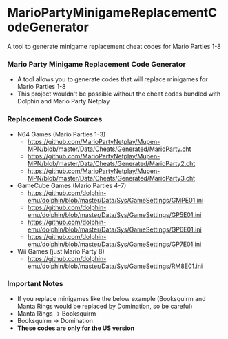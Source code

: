# MarioPartyMinigameReplacementCodeGenerator
A tool to generate minigame replacement cheat codes for Mario Parties 1-8

### Mario Party Minigame Replacement Code Generator
* A tool allows you to generate codes that will replace minigames for Mario Parties 1-8
* This project wouldn't be possible without the cheat codes bundled with Dolphin and Mario Party Netplay

### Replacement Code Sources
* N64 Games (Mario Parties 1-3)
  * https://github.com/MarioPartyNetplay/Mupen-MPN/blob/master/Data/Cheats/Generated/MarioParty.cht
  * https://github.com/MarioPartyNetplay/Mupen-MPN/blob/master/Data/Cheats/Generated/MarioParty2.cht
  * https://github.com/MarioPartyNetplay/Mupen-MPN/blob/master/Data/Cheats/Generated/MarioParty3.cht
* GameCube Games (Mario Parties 4-7)
  * https://github.com/dolphin-emu/dolphin/blob/master/Data/Sys/GameSettings/GMPE01.ini
  * https://github.com/dolphin-emu/dolphin/blob/master/Data/Sys/GameSettings/GP5E01.ini
  * https://github.com/dolphin-emu/dolphin/blob/master/Data/Sys/GameSettings/GP6E01.ini
  * https://github.com/dolphin-emu/dolphin/blob/master/Data/Sys/GameSettings/GP7E01.ini
* Wii Games (just Mario Party 8)
  * https://github.com/dolphin-emu/dolphin/blob/master/Data/Sys/GameSettings/RM8E01.ini

### Important Notes
* If you replace minigames like the below example (Booksquirm and Manta Rings would be replaced by Domination, so be careful)
* Manta Rings -> Booksquirm
* Booksquirm -> Domination
* **These codes are only for the US version**